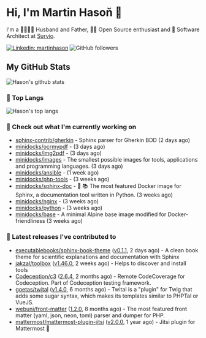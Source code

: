 # Hi, I'm Martin Hasoň 👋

I'm a 👨‍👩‍👧‍👦 Husband and Father, 🧑‍💻 Open Source enthusiast and 📐 Software Architect at [Survio](https://www.survio.com).

[![Linkedin: martinhason](https://img.shields.io/badge/-Martin%20Hasoň-blue?style=flat-square&logo=Linkedin&logoColor=white&link=https://www.linkedin.com/in/martinhason/)](https://www.linkedin.com/in/martinhason/)
![GitHub followers](https://img.shields.io/github/followers/hason?label=Follow&style=social)


## My GitHub Stats
![Hason's github stats](https://github-readme-stats.vercel.app/api?username=hason&show_icons=true&include_all_commits=true&theme=dracula&hide_border=true&hide_title=true)

### 💾 Top Langs
![Hason's top langs](https://github-readme-stats.vercel.app/api/top-langs/?username=hason&layout=compact&theme=dracula&hide_border=true&hide_title=true)

### 👷 Check out what I'm currently working on

- [sphinx-contrib/gherkin](https://github.com/sphinx-contrib/gherkin) - Sphinx parser for Gherkin BDD (2 days ago)
- [minidocks/ocrmypdf](https://github.com/minidocks/ocrmypdf) -  (3 days ago)
- [minidocks/img2pdf](https://github.com/minidocks/img2pdf) -  (3 days ago)
- [minidocks/images](https://github.com/minidocks/images) - The smallest possible images for tools, applications and programming languages. (3 days ago)
- [minidocks/ansible](https://github.com/minidocks/ansible) -  (1 week ago)
- [minidocks/php-tools](https://github.com/minidocks/php-tools) -  (3 weeks ago)
- [minidocks/sphinx-doc](https://github.com/minidocks/sphinx-doc) - 🐋 📚 The most featured Docker image for Sphinx, a documentation tool written in Python.  (3 weeks ago)
- [minidocks/nginx](https://github.com/minidocks/nginx) -  (3 weeks ago)
- [minidocks/python](https://github.com/minidocks/python) -  (3 weeks ago)
- [minidocks/base](https://github.com/minidocks/base) - A minimal Alpine base image modified for Docker-friendliness (3 weeks ago)

### 🔭 Latest releases I've contributed to

- [executablebooks/sphinx-book-theme](https://github.com/executablebooks/sphinx-book-theme) ([v0.1.1](https://github.com/executablebooks/sphinx-book-theme/releases/tag/v0.1.1), 2 days ago) - A clean book theme for scientific explanations and documentation with Sphinx
- [jakzal/toolbox](https://github.com/jakzal/toolbox) ([v1.46.0](https://github.com/jakzal/toolbox/releases/tag/v1.46.0), 2 weeks ago) - Helps to discover and install tools
- [Codeception/c3](https://github.com/Codeception/c3) ([2.6.4](https://github.com/Codeception/c3/releases/tag/2.6.4), 2 months ago) - Remote CodeCoverage for Codeception. Part of Codeception testing framework.
- [goetas/twital](https://github.com/goetas/twital) ([v1.4.0](https://github.com/goetas/twital/releases/tag/v1.4.0), 6 months ago) - Twital is a &#34;plugin&#34; for Twig that adds some sugar syntax, which makes its templates similar to PHPTal or VueJS.
- [webuni/front-matter](https://github.com/webuni/front-matter) ([1.2.0](https://github.com/webuni/front-matter/releases/tag/1.2.0), 8 months ago) - The most featured front matter (yaml, json, neon, toml) parser and dumper for PHP.
- [mattermost/mattermost-plugin-jitsi](https://github.com/mattermost/mattermost-plugin-jitsi) ([v2.0.0](https://github.com/mattermost/mattermost-plugin-jitsi/releases/tag/v2.0.0), 1 year ago) - Jitsi plugin for Mattermost :electric_plug:
